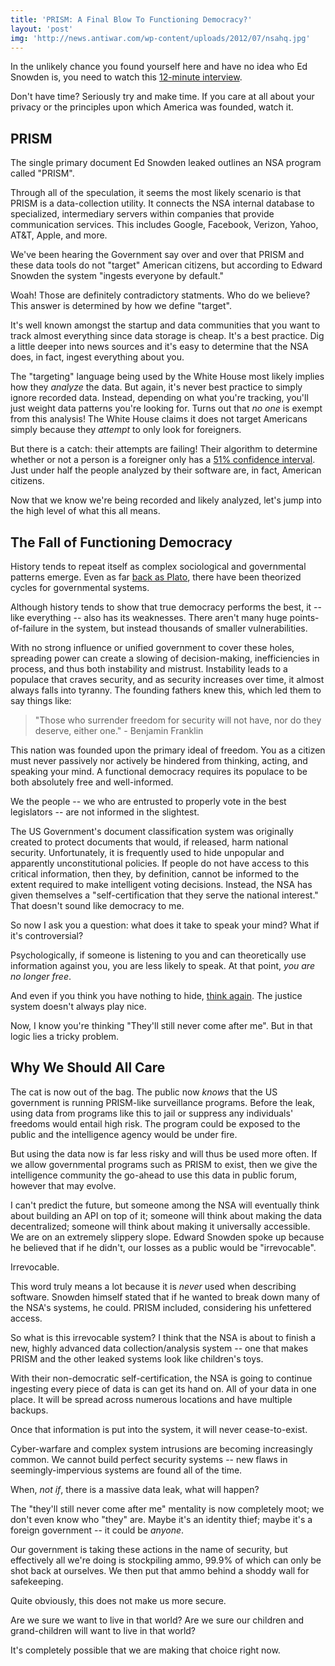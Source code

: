 ```yaml
---
title: 'PRISM: A Final Blow To Functioning Democracy?'
layout: 'post'
img: 'http://news.antiwar.com/wp-content/uploads/2012/07/nsahq.jpg'
---
```


In the unlikely chance you found yourself here and have no idea who Ed Snowden is, you need to watch this [12-minute interview](http://www.guardian.co.uk/world/video/2013/jun/09/nsa-whistleblower-edward-snowden-interview-video).

Don't have time? Seriously try and make time. If you care at all about your privacy or the principles upon which America was founded, watch it.

PRISM
-----

The single primary document Ed Snowden leaked outlines an NSA program called "PRISM".

Through all of the speculation, it seems the most likely scenario is that PRISM is a data-collection utility. It connects the NSA internal database to specialized, intermediary servers within companies that provide communication services. This includes Google, Facebook, Verizon, Yahoo, AT&T, Apple, and more.

We've been hearing the Government say over and over that PRISM and these data tools do not "target" American citizens, but according to Edward Snowden the system "ingests everyone by default."

Woah! Those are definitely contradictory statments. Who do we believe? This answer is determined by how we define "target".

It's well known amongst the startup and data communities that you want to track almost everything since data storage is cheap. It's a best practice. Dig a little deeper into news sources and it's easy to determine that the NSA does, in fact, ingest everything about you.

The "targeting" language being used by the White House most likely implies how they *analyze* the data. But again, it's never best practice to simply ignore recorded data. Instead, depending on what you're tracking, you'll just weight data patterns you're looking for. Turns out that *no one* is exempt from this analysis! The White House claims it does not target Americans simply because they *attempt* to only look for foreigners.

But there is a catch: their attempts are failing! Their algorithm to determine whether or not a person is a foreigner only has a [51% confidence interval](http://www.informationweek.com/security/privacy/nsa-prism-inside-the-modern-surveillance/240156341). Just under half the people analyzed by their software are, in fact, American citizens.

Now that we know we're being recorded and likely analyzed, let's jump into the high level of what this all means.

The Fall of Functioning Democracy
---------------------------------

History tends to repeat itself as complex sociological and governmental patterns emerge. Even as far [back as Plato](http://en.wikipedia.org/wiki/Plato's_five_regimes), there have been theorized cycles for governmental systems.

Although history tends to show that true democracy performs the best, it -- like everything -- also has its weaknesses. There aren't many huge points-of-failure in the system, but instead thousands of smaller vulnerabilities.

With no strong influence or unified government to cover these holes, spreading power can create a slowing of decision-making, inefficiencies in process, and thus both instability and mistrust. Instability leads to a populace that craves security, and as security increases over time, it almost always falls into tyranny. The founding fathers knew this, which led them to say things like:

> "Those who surrender freedom for security will not have, nor do they deserve, either one." - Benjamin Franklin

This nation was founded upon the primary ideal of freedom. You as a citizen must never passively nor actively be hindered from thinking, acting, and speaking your mind. A functional democracy requires its populace to be both absolutely free and well-informed.

We the people -- we who are entrusted to properly vote in the best legislators -- are not informed in the slightest.

The US Government's document classification system was originally created to protect documents that would, if released, harm national security. Unfortunately, it is frequently used to hide unpopular and apparently unconstitutional policies. If people do not have access to this critical information, then they, by definition, cannot be informed to the extent required to make intelligent voting decisions. Instead, the NSA has given themselves a "self-certification that they serve the national interest." That doesn't sound like democracy to me.

So now I ask you a question: what does it take to speak your mind? What if it's controversial?

Psychologically, if someone is listening to you and can theoretically use information against you, you are less likely to speak. At that point, *you are no longer free*.

And even if you think you have nothing to hide, [think again](http://kottke.org/13/06/you-commit-three-felonies-a-day). The justice system doesn't always play nice.

Now, I know you're thinking "They'll still never come after me". But in that logic lies a tricky problem.

Why We Should All Care
----------------------

The cat is now out of the bag. The public now *knows* that the US government is running PRISM-like surveillance programs. Before the leak, using data from programs like this to jail or suppress any individuals' freedoms would entail high risk. The program could be exposed to the public and the intelligence agency would be under fire.

But using the data now is far less risky and will thus be used more often. If we allow governmental programs such as PRISM to exist, then we give the intelligence community the go-ahead to use this data in public forum, however that may evolve.

I can't predict the future, but someone among the NSA will eventually think about building an API on top of it; someone will think about making the data decentralized; someone will think about making it universally accessible. We are on an extremely slippery slope. Edward Snowden spoke up because he believed that if he didn't, our losses as a public would be "irrevocable".

Irrevocable.

This word truly means a lot because it is *never* used when describing software. Snowden himself stated that if he wanted to break down many of the NSA's systems, he could. PRISM included, considering his unfettered access.

So what is this irrevocable system? I think that the NSA is about to finish a new, highly advanced data collection/analysis system -- one that makes PRISM and the other leaked systems look like children's toys.

With their non-democratic self-certification, the NSA is going to continue ingesting every piece of data is can get its hand on. All of your data in one place. It will be spread across numerous locations and have multiple backups.

Once that information is put into the system, it will never cease-to-exist.

Cyber-warfare and complex system intrusions are becoming increasingly common. We cannot build perfect security systems -- new flaws in seemingly-impervious systems are found all of the time.

When, *not if*, there is a massive data leak, what will happen?

The "they'll still never come after me" mentality is now completely moot; we don't even know who "they" are. Maybe it's an identity thief; maybe it's a foreign government -- it could be *anyone*.

Our government is taking these actions in the name of security, but effectively all we're doing is stockpiling ammo, 99.9% of which can only be shot back at ourselves. We then put that ammo behind a shoddy wall for safekeeping.

Quite obviously, this does not make us more secure.

Are we sure we want to live in that world? Are we sure our children and grand-children will want to live in that world?

It's completely possible that we are making that choice right now.
